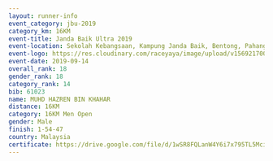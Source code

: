 ```yaml
---
layout: runner-info 
event_category: jbu-2019 
category_km: 16KM 
event-title: Janda Baik Ultra 2019  
event-location: Sekolah Kebangsaan, Kampung Janda Baik, Bentong, Pahang, Malaysia 
event-logo: https://res.cloudinary.com/raceyaya/image/upload/v1569217009/logo/janda-baik_vch1pc.jpg 
event-date: 2019-09-14 
overall_rank: 18
gender_rank: 18
category_rank: 14
bib: 61023
name: MUHD HAZREN BIN KHAHAR
distance: 16KM
category: 16KM Men Open
gender: Male
finish: 1-54-47
country: Malaysia
certificate: https://drive.google.com/file/d/1wSR8FQLanW4Y6i7x795TL5McixOI8AKX/view?usp=sharing
---
```

